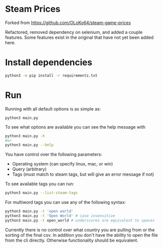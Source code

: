 # Steam Prices

Forked from https://github.com/OLoKo64/steam-game-prices

Refactored, removed dependency on selenium, and added a couple features. Some features exist in the original that have not yet been added here.

# Install dependencies

```sh
python3 -m pip install -r requirements.txt
```

# Run

Running with all default options is as simple as:

```
python3 main.py
```

To see what options are available you can see the help message with 

```sh
python3 main.py -h
#or 
python3 main.py --help
```

You have control over the following parameters:

* Operating system (can specify linux, mac, or win)
* Query (arbitrary)
* Tags (must match to steam tags, but will give an error message if not)


To see available tags you can run:

```sh
python3 main.py --list-steam-tags
```

For multiword tags you can use any of the following syntax:

```sh
python3 main.py -t 'open world'
python3 main.py -t 'Open World' # case insensitive
python3 main.py -t open_world # underscores are equivalent to spaces
```

Currently there is no control over what country you are pulling from or the sorting of the final csv. In addition you don't have the ability to open the file from the cli directly. Otherwise functionality should be equivalent.
